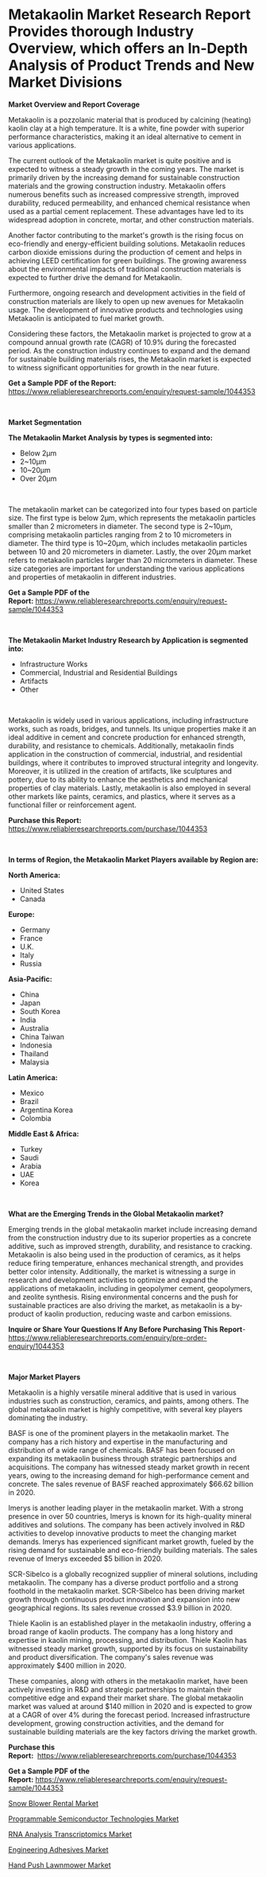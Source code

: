 <p><h1>Metakaolin Market Research Report Provides thorough Industry Overview, which offers an In-Depth Analysis of Product Trends and New Market Divisions</h1></p><p><strong>Market Overview and Report Coverage</strong></p>
<p><p>Metakaolin is a pozzolanic material that is produced by calcining (heating) kaolin clay at a high temperature. It is a white, fine powder with superior performance characteristics, making it an ideal alternative to cement in various applications.</p><p>The current outlook of the Metakaolin market is quite positive and is expected to witness a steady growth in the coming years. The market is primarily driven by the increasing demand for sustainable construction materials and the growing construction industry. Metakaolin offers numerous benefits such as increased compressive strength, improved durability, reduced permeability, and enhanced chemical resistance when used as a partial cement replacement. These advantages have led to its widespread adoption in concrete, mortar, and other construction materials.</p><p>Another factor contributing to the market's growth is the rising focus on eco-friendly and energy-efficient building solutions. Metakaolin reduces carbon dioxide emissions during the production of cement and helps in achieving LEED certification for green buildings. The growing awareness about the environmental impacts of traditional construction materials is expected to further drive the demand for Metakaolin.</p><p>Furthermore, ongoing research and development activities in the field of construction materials are likely to open up new avenues for Metakaolin usage. The development of innovative products and technologies using Metakaolin is anticipated to fuel market growth.</p><p>Considering these factors, the Metakaolin market is projected to grow at a compound annual growth rate (CAGR) of 10.9% during the forecasted period. As the construction industry continues to expand and the demand for sustainable building materials rises, the Metakaolin market is expected to witness significant opportunities for growth in the near future.</p></p>
<p><strong>Get a Sample PDF of the Report:</strong> <a href="https://www.reliableresearchreports.com/enquiry/request-sample/1044353">https://www.reliableresearchreports.com/enquiry/request-sample/1044353</a></p>
<p>&nbsp;</p>
<p><strong>Market Segmentation</strong></p>
<p><strong>The Metakaolin Market Analysis by types is segmented into:</strong></p>
<p><ul><li>Below 2μm</li><li>2~10μm</li><li>10~20μm</li><li>Over 20μm</li></ul></p>
<p>&nbsp;</p>
<p><p>The metakaolin market can be categorized into four types based on particle size. The first type is below 2μm, which represents the metakaolin particles smaller than 2 micrometers in diameter. The second type is 2~10μm, comprising metakaolin particles ranging from 2 to 10 micrometers in diameter. The third type is 10~20μm, which includes metakaolin particles between 10 and 20 micrometers in diameter. Lastly, the over 20μm market refers to metakaolin particles larger than 20 micrometers in diameter. These size categories are important for understanding the various applications and properties of metakaolin in different industries.</p></p>
<p><strong>Get a Sample PDF of the Report:</strong>&nbsp;<a href="https://www.reliableresearchreports.com/enquiry/request-sample/1044353">https://www.reliableresearchreports.com/enquiry/request-sample/1044353</a></p>
<p>&nbsp;</p>
<p><strong>The Metakaolin Market Industry Research by Application is segmented into:</strong></p>
<p><ul><li>Infrastructure Works</li><li>Commercial, Industrial and Residential Buildings</li><li>Artifacts</li><li>Other</li></ul></p>
<p>&nbsp;</p>
<p><p>Metakaolin is widely used in various applications, including infrastructure works, such as roads, bridges, and tunnels. Its unique properties make it an ideal additive in cement and concrete production for enhanced strength, durability, and resistance to chemicals. Additionally, metakaolin finds application in the construction of commercial, industrial, and residential buildings, where it contributes to improved structural integrity and longevity. Moreover, it is utilized in the creation of artifacts, like sculptures and pottery, due to its ability to enhance the aesthetics and mechanical properties of clay materials. Lastly, metakaolin is also employed in several other markets like paints, ceramics, and plastics, where it serves as a functional filler or reinforcement agent.</p></p>
<p><strong>Purchase this Report:</strong>&nbsp; <a href="https://www.reliableresearchreports.com/purchase/1044353">https://www.reliableresearchreports.com/purchase/1044353</a></p>
<p>&nbsp;</p>
<p><strong>In terms of Region, the Metakaolin Market Players available by Region are:</strong></p>
<p>
    <p> <strong> North America: </strong>
        <ul>
            <li>United States</li>
            <li>Canada</li>
        </ul>
        </p> 
    <p> <strong> Europe: </strong>
        <ul>
            <li>Germany</li>
            <li>France</li>
            <li>U.K.</li>
            <li>Italy</li>
            <li>Russia</li>
        </ul>
        </p> 
    <p> <strong> Asia-Pacific: </strong>
        <ul>
            <li>China</li>
            <li>Japan</li>
            <li>South Korea</li>
            <li>India</li>
            <li>Australia</li>
            <li>China Taiwan</li>
            <li>Indonesia</li>
            <li>Thailand</li>
            <li>Malaysia</li>
        </ul>
        </p> 
    <p> <strong> Latin America: </strong>
        <ul>
            <li>Mexico</li>
            <li>Brazil</li>
            <li>Argentina Korea</li>
            <li>Colombia</li>
        </ul>
        </p> 
    <p> <strong> Middle East & Africa: </strong>
        <ul>
            <li>Turkey</li>
            <li>Saudi</li>
            <li>Arabia</li>
            <li>UAE</li>
            <li>Korea</li>
        </ul>
    </p>
    </p>
<p>&nbsp;</p>
<p><strong>What are the Emerging Trends in the Global Metakaolin market?</strong></p>
<p><p>Emerging trends in the global metakaolin market include increasing demand from the construction industry due to its superior properties as a concrete additive, such as improved strength, durability, and resistance to cracking. Metakaolin is also being used in the production of ceramics, as it helps reduce firing temperature, enhances mechanical strength, and provides better color intensity. Additionally, the market is witnessing a surge in research and development activities to optimize and expand the applications of metakaolin, including in geopolymer cement, geopolymers, and zeolite synthesis. Rising environmental concerns and the push for sustainable practices are also driving the market, as metakaolin is a by-product of kaolin production, reducing waste and carbon emissions.</p></p>
<p><strong>Inquire or Share Your Questions If Any Before Purchasing This Report</strong>- <a href="https://www.reliableresearchreports.com/enquiry/pre-order-enquiry/1044353">https://www.reliableresearchreports.com/enquiry/pre-order-enquiry/1044353</a></p>
<p>&nbsp;</p>
<p><strong>Major Market Players</strong></p>
<p><p>Metakaolin is a highly versatile mineral additive that is used in various industries such as construction, ceramics, and paints, among others. The global metakaolin market is highly competitive, with several key players dominating the industry. </p><p>BASF is one of the prominent players in the metakaolin market. The company has a rich history and expertise in the manufacturing and distribution of a wide range of chemicals. BASF has been focused on expanding its metakaolin business through strategic partnerships and acquisitions. The company has witnessed steady market growth in recent years, owing to the increasing demand for high-performance cement and concrete. The sales revenue of BASF reached approximately $66.62 billion in 2020.</p><p>Imerys is another leading player in the metakaolin market. With a strong presence in over 50 countries, Imerys is known for its high-quality mineral additives and solutions. The company has been actively involved in R&D activities to develop innovative products to meet the changing market demands. Imerys has experienced significant market growth, fueled by the rising demand for sustainable and eco-friendly building materials. The sales revenue of Imerys exceeded $5 billion in 2020.</p><p>SCR-Sibelco is a globally recognized supplier of mineral solutions, including metakaolin. The company has a diverse product portfolio and a strong foothold in the metakaolin market. SCR-Sibelco has been driving market growth through continuous product innovation and expansion into new geographical regions. Its sales revenue crossed $3.9 billion in 2020.</p><p>Thiele Kaolin is an established player in the metakaolin industry, offering a broad range of kaolin products. The company has a long history and expertise in kaolin mining, processing, and distribution. Thiele Kaolin has witnessed steady market growth, supported by its focus on sustainability and product diversification. The company's sales revenue was approximately $400 million in 2020.</p><p>These companies, along with others in the metakaolin market, have been actively investing in R&D and strategic partnerships to maintain their competitive edge and expand their market share. The global metakaolin market was valued at around $140 million in 2020 and is expected to grow at a CAGR of over 4% during the forecast period. Increased infrastructure development, growing construction activities, and the demand for sustainable building materials are the key factors driving the market growth.</p></p>
<p><strong>Purchase this Report:</strong>&nbsp;&nbsp;<a href="https://www.reliableresearchreports.com/purchase/1044353">https://www.reliableresearchreports.com/purchase/1044353</a></p>
<p></p>
<p><strong>Get a Sample PDF of the Report:</strong>&nbsp;<a href="https://www.reliableresearchreports.com/enquiry/request-sample/1044353">https://www.reliableresearchreports.com/enquiry/request-sample/1044353</a></p>
<p><p><a href="https://medium.com/@lincolnfeil/snow-blower-rental-nbsp-market-focuses-on-market-share-size-and-projected-forecast-till-2030-4e8d0c95ba97">Snow Blower Rental Market</a></p><p><a href="https://www.linkedin.com/pulse/decoding-programmable-semiconductor-technologies-market-deep-mqone/">Programmable Semiconductor Technologies Market</a></p><p><a href="https://www.linkedin.com/pulse/rna-analysis-transcriptomics-market-size-2023-2030-x51pe/">RNA Analysis Transcriptomics Market</a></p><p><a href="https://github.com/prosalinda88/Market-Research-Report-List-1/blob/main/engineering-adhesives-market.md">Engineering Adhesives Market</a></p><p><a href="https://medium.com/@justicelang2023/hand-push-lawnmower-market-trends-forecast-and-competitive-analysis-to-2030-66a8404c227c">Hand Push Lawnmower Market</a></p></p>
